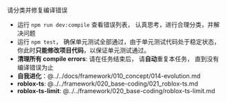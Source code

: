 请分类并修复编译错误

- 运行 `npm run dev:compile` 查看错误列表， 认真思考，进行合理分类，并解决问题
- 运行 `npm test`， 确保单元测试全部通过，由于单元测试代码处于稳定状态，你此时**只能修改项目代码**，以保证单元测试通过。
- **清理所有 compile errors**: 请在任务结束后， 请**自动**重复本任务， 直到没有编译错误为止
- **自我进化**：@../../docs/framework/010_concept/014-evolution.md
- **roblox-ts**: @../../framework/020_base-coding/021_roblox-ts.md
- **roblox-ts-limit**: @../../framework/020_base-coding/roblox-ts-limit.md